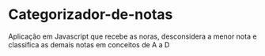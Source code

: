 # Categorizador-de-notas
Aplicação em Javascript que recebe as noras, desconsidera a menor nota e classifica as demais notas em conceitos de A a D
